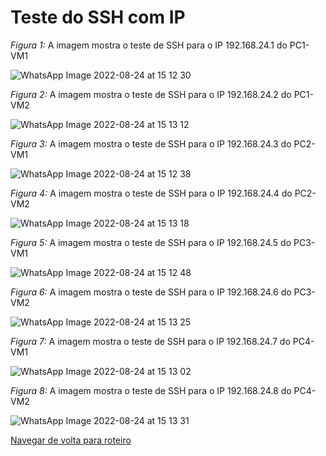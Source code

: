 # Teste do SSH com IP

*Figura 1:* A imagem mostra o teste de SSH para o IP 192.168.24.1 do PC1-VM1

![WhatsApp Image 2022-08-24 at 15 12 30](https://user-images.githubusercontent.com/103062733/186668470-34797444-c0e8-4a8f-8bc8-0bfbc228da28.jpeg)


*Figura 2:* A imagem mostra o teste de SSH para o IP 192.168.24.2 do PC1-VM2

![WhatsApp Image 2022-08-24 at 15 13 12](https://user-images.githubusercontent.com/103062733/186668498-d9d92827-c4e8-40e8-ba1d-0bf271c53287.jpeg)


*Figura 3:* A imagem mostra o teste de SSH para o IP 192.168.24.3 do PC2-VM1

![WhatsApp Image 2022-08-24 at 15 12 38](https://user-images.githubusercontent.com/103062733/186668747-59ac54b5-3432-4f38-99fa-5f948fb4b029.jpeg)


*Figura 4:* A imagem mostra o teste de SSH para o IP 192.168.24.4 do PC2-VM2

![WhatsApp Image 2022-08-24 at 15 13 18](https://user-images.githubusercontent.com/103062733/186668781-e011c7df-9f3b-4520-8209-507d5c381823.jpeg)


*Figura 5:* A imagem mostra o teste de SSH para o IP 192.168.24.5 do PC3-VM1

![WhatsApp Image 2022-08-24 at 15 12 48](https://user-images.githubusercontent.com/103062733/186668906-0670add3-3d63-4160-9666-96c8637e0db1.jpeg)


*Figura 6:* A imagem mostra o teste de SSH para o IP 192.168.24.6 do PC3-VM2

![WhatsApp Image 2022-08-24 at 15 13 25](https://user-images.githubusercontent.com/103062733/186668916-55c446af-9501-447c-850c-932e412bb5ea.jpeg)


*Figura 7:* A imagem mostra o teste de SSH para o IP 192.168.24.7 do PC4-VM1

![WhatsApp Image 2022-08-24 at 15 13 02](https://user-images.githubusercontent.com/103062733/186669067-49c12f93-6304-41bc-96c5-6de9aad76f9f.jpeg)


*Figura 8:* A imagem mostra o teste de SSH para o IP 192.168.24.8 do PC4-VM2

![WhatsApp Image 2022-08-24 at 15 13 31](https://user-images.githubusercontent.com/103062733/186669116-c1c29048-23b0-4757-8078-795e1158ce15.jpeg)


[Navegar de volta para roteiro](https://github.com/martanascimento1/Projeto-redes-bimestre2/blob/564319c685f6ec504080630dc9989612b4fc7b61/README.md)


